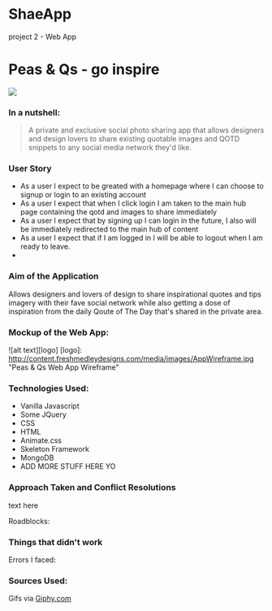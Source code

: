 # ShaeApp
project 2 - Web App


# Peas & Qs - go inspire
![](http://i.giphy.com/3o6gDX1xlWeBjaS7FC.gif)


### In a nutshell: 
> A private and exclusive social photo sharing app that allows designers and design lovers to share existing quotable images and QOTD snippets to any social media network they'd like.

### User Story
* As a user I expect to be greated with a homepage where I can choose to signup or login to an existing account
* As a user I expect that when I click login I am taken to the main hub page containing the qotd and images to share immediately
* As a user I expect that by signing up I can login in the future, I also will be immediately redirected to the main hub of content
* As a user I expect that if I am logged in I will be able to logout when I am ready to leave.
* 


### Aim of the Application
Allows designers and lovers of design to share inspirational quotes and tips imagery with their fave social network while also getting a dose of inspiration from the daily Qoute of The Day that's shared in the private area.

### Mockup of the Web App:

![alt text][logo]
[logo]: http://content.freshmedleydesigns.com/media/images/AppWireframe.jpg "Peas & Qs Web App Wireframe"

### Technologies Used:
* Vanilla Javascript
* Some JQuery
* CSS
* HTML
* Animate.css
* Skeleton Framework
* MongoDB
* ADD MORE STUFF HERE YO

### Approach Taken and Conflict Resolutions
text here

Roadblocks: 

### Things that didn't work
Errors I faced: 

### Sources Used:
Gifs via [Giphy.com](http://Giphy.com)

